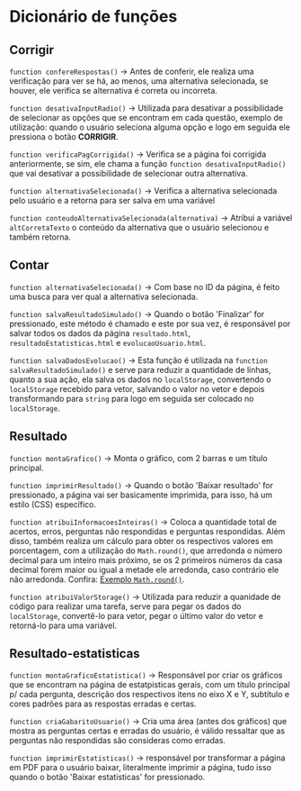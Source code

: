 # Dicionário de funções

## Corrigir 

```function confereRespostas()``` -> Antes de conferir, ele realiza uma verificação para ver se há, ao menos, uma alternativa selecionada, se houver, ele verifica se alternativa é correta ou incorreta.

```function desativaInputRadio()``` -> Utilizada para desativar a possibilidade de selecionar as opções que se encontram em cada questão, exemplo de utilização: quando o usuário seleciona alguma opção e logo em seguida ele pressiona o botão **CORRIGIR**.

```function verificaPagCorrigida()``` -> Verifica se a página foi corrigida anteriormente, se sim, ele chama a função ```function desativaInputRadio()``` que vai desativar a possibilidade de selecionar outra alternativa.

```function alternativaSelecionada()``` -> Verifica a alternativa selecionada pelo usuário e a retorna para ser salva em uma variável

```function conteudoAlternativaSelecionada(alternativa)``` -> Atribui a variável `altCorretaTexto` o conteúdo da alternativa que o usuário selecionou e também retorna.

## Contar

```function alternativaSelecionada()``` -> Com base no ID da página, é feito uma busca para 
ver qual a alternativa selecionada.

```function salvaResultadoSimulado()``` -> Quando o botão 'Finalizar' for pressionado, este método é chamado e este por sua vez, é responsável por salvar todos os dados da página `resultado.html`, `resultadoEstatisticas.html` e `evolucaoUsuario.html`.

```function salvaDadosEvolucao()``` -> Esta função é utilizada na ```function salvaResultadoSimulado()``` e serve para reduzir a quantidade de linhas, quanto a sua ação, ela salva os dados no `localStorage`, convertendo o `localStorage` recebido para vetor, salvando o valor no vetor e depois transformando para `string` para logo em seguida ser colocado no `localStorage`.

## Resultado 

```function montaGrafico()``` -> Monta o gráfico, com 2 barras e um título principal.

```function imprimirResultado()``` -> Quando o botão 'Baixar resultado' for pressionado, a página vai ser basicamente imprimida, para isso, há um estilo (CSS) específico.

```function atribuiInformacoesInteiras()``` -> Coloca a quantidade total de acertos, erros, perguntas não respondidas e perguntas respondidas. Além disso, também realiza um cálculo para obter os respectivos valores em porcentagem, com a utilização do `Math.round()`, que arredonda o número decimal para um inteiro mais próximo, se os 2 primeiros números da casa decimal forem maior ou igual a metade ele arredonda, caso contrário ele não arredonda. Confira: [Exemplo `Math.round()`](https://jsfiddle.net/ericcarvlh/g132tc9u/2/).

```function atribuiValorStorage()``` -> Utilizada para reduzir a quanidade de código para realizar uma tarefa, serve para pegar os dados do `localStorage`, convertê-lo para vetor, pegar o último valor do vetor e retorná-lo para uma variável.

## Resultado-estatisticas 

```function montaGraficoEstatistica()``` ->  Responsável por criar os gráficos que se encontram na página de estatpisticas gerais, com um título principal p/ cada pergunta, descrição dos respectivos itens no eixo X e Y, subtítulo e cores padrões para as respostas erradas e certas.

```function criaGabaritoUsuario()``` -> Cria uma área (antes dos gráficos) que mostra as perguntas certas e erradas do usuário, é válido ressaltar que as perguntas não respondidas são consideras como erradas.

```function imprimirEstatisticas()``` -> responsável por transformar a página em PDF para o usuário baixar, literalmente imprimir a página, tudo isso quando o botão 'Baixar estatisticas' for pressionado. 